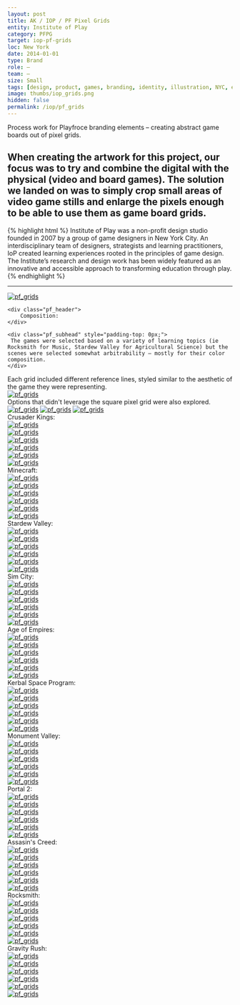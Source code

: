 ```yaml
---
layout: post
title: AK / IOP / PF Pixel Grids
entity: Institute of Play
category: PFPG
target: iop-pf-grids
loc: New York
date: 2014-01-01
type: Brand
role: –
team: –
size: Small
tags: [design, product, games, branding, identity, illustration, NYC, education, non-profit, process]
image: thumbs/iop_grids.png
hidden: false
permalink: /iop/pf_grids
---
```


<div class="bg_color_none">
<div class="large_words">
Process work for Playfroce branding elements – creating abstract game boards out of pixel grids. 
</div>
</div>

## When creating the artwork for this project, our focus was to try and combine the digital with the physical (video and board games). The solution we landed on was to simply crop small areas of video game stills and enlarge the pixels enough to be able to use them as game board grids.
 

{% highlight html %}
Institute of Play was a non-profit design studio founded in 2007 by a group of game designers in New York City. An interdisciplinary team of designers, strategists and learning practitioners, IoP created learning experiences rooted in the principles of game design. The Institute’s research and design work has been widely featured as an innovative and accessible approach to transforming education through play.
{% endhighlight %}

---

<div class="pf_container_a3">
  <a href="{{site.baseurl}}/images/projects/iop_playforce/grids/00_a.svg" target="_blank">
  <img src="{{site.baseurl}}/images/projects/iop_playforce/grids/00_a.svg" alt="pf_grids"></a>
</div>

<div class="pf_container_a1">

	<div class="pf_header">
		Composition:
	</div>

</div>

<div class="pf_container_a1">

	<div class="pf_subhead" style="padding-top: 0px;">
	 The games were selected based on a variety of learning topics (ie Rocksmith for Music, Stardew Valley for Agricultural Science) but the scenes were selected somewhat arbitrability – mostly for their color composition.
	</div>

  <div class="pf_subhead">
   Each grid included different reference lines, styled similar to the aesthetic of the game they were representing.  
  </div>

</div>

<div class="pf_container_a1">
  <a href="{{site.baseurl}}/images/projects/iop_playforce/grids/ref_lines_00.png" target="_blank">
  <img src="{{site.baseurl}}/images/projects/iop_playforce/grids/ref_lines_00.png" alt="pf_grids"></a>
</div>


<div class="pf_container_a1">

  <div class="pf_subhead">
   Options that didn't leverage the square pixel grid were also explored.
  </div>

</div>

<div class="pf_container_a1">

  <a href="{{site.baseurl}}/images/projects/iop_playforce/grids/ref_lines_03.png" target="_blank">
  <img src="{{site.baseurl}}/images/projects/iop_playforce/grids/ref_lines_03.png" alt="pf_grids"></a>

  <a href="{{site.baseurl}}/images/projects/iop_playforce/grids/ref_lines_04.png" target="_blank">
  <img src="{{site.baseurl}}/images/projects/iop_playforce/grids/ref_lines_04.png" alt="pf_grids"></a>

  <a href="{{site.baseurl}}/images/projects/iop_playforce/grids/ref_lines_01.png" target="_blank">
  <img src="{{site.baseurl}}/images/projects/iop_playforce/grids/ref_lines_01.png" alt="pf_grids"></a>

</div>


<!--  -->


<div class="pf_grid_divider2"></div>

<!--  -->



<div class="pf_container_a1">

  <div class="pf_header">
    Crusader Kings:
  </div>

</div>


<div class="pf_container_a3">
  <a href="{{site.baseurl}}/images/projects/iop_playforce/grids/05_a.svg" target="_blank">
  <img src="{{site.baseurl}}/images/projects/iop_playforce/grids/05_a.svg" alt="pf_grids"></a>
</div>

<div class="pf_grid">
  <a href="{{site.baseurl}}/images/projects/iop_playforce/grids/05_b.svg" target="_blank">
  <img src="{{site.baseurl}}/images/projects/iop_playforce/grids/05_b.svg" alt="pf_grids"></a>
</div>

<div class="pf_grid_flex">

  <div class="pf_grid">
  <a href="{{site.baseurl}}/images/projects/iop_playforce/grids/05_c.jpg" target="_blank">
  <img src="{{site.baseurl}}/images/projects/iop_playforce/grids/05_c.jpg" alt="pf_grids"></a>
</div>

  <div class="pf_grid">
    <a href="{{site.baseurl}}/images/projects/iop_playforce/grids/05_d.jpg" target="_blank">
    <img src="{{site.baseurl}}/images/projects/iop_playforce/grids/05_d.jpg" alt="pf_grids"></a>
  </div>

</div>

<div class="pf_grid_flex">


  <div class="pf_grid">
    <a href="{{site.baseurl}}/images/projects/iop_playforce/grids/05_f.jpg" target="_blank">
    <img src="{{site.baseurl}}/images/projects/iop_playforce/grids/05_f.jpg" alt="pf_grids"></a>
  </div>

  <div class="pf_grid">
    <a href="{{site.baseurl}}/images/projects/iop_playforce/grids/05_e.jpg" target="_blank">
    <img src="{{site.baseurl}}/images/projects/iop_playforce/grids/05_e.jpg" alt="pf_grids"></a>
  </div>

</div>

<!--  -->



<div class="pf_grid_divider2"></div>


<!--  -->


<div class="pf_container_a1">

  <div class="pf_header">
    Minecraft:
  </div>

</div>


<div class="pf_container_a3">
  <a href="{{site.baseurl}}/images/projects/iop_playforce/grids/09_a.svg" target="_blank">
  <img src="{{site.baseurl}}/images/projects/iop_playforce/grids/09_a.svg" alt="pf_grids"></a>
</div>

<div class="pf_grid">
  <a href="{{site.baseurl}}/images/projects/iop_playforce/grids/09_b.svg" target="_blank">
  <img src="{{site.baseurl}}/images/projects/iop_playforce/grids/09_b.svg" alt="pf_grids"></a>
</div>

<div class="pf_grid_flex">

  <div class="pf_grid">
  <a href="{{site.baseurl}}/images/projects/iop_playforce/grids/09_c.jpg" target="_blank">
  <img src="{{site.baseurl}}/images/projects/iop_playforce/grids/09_c.jpg" alt="pf_grids"></a>
</div>

  <div class="pf_grid">
    <a href="{{site.baseurl}}/images/projects/iop_playforce/grids/09_d.jpg" target="_blank">
    <img src="{{site.baseurl}}/images/projects/iop_playforce/grids/09_d.jpg" alt="pf_grids"></a>
  </div>

</div>

<div class="pf_grid_flex">


  <div class="pf_grid">
    <a href="{{site.baseurl}}/images/projects/iop_playforce/grids/09_f.jpg" target="_blank">
    <img src="{{site.baseurl}}/images/projects/iop_playforce/grids/09_f.jpg" alt="pf_grids"></a>
  </div>

  <div class="pf_grid">
    <a href="{{site.baseurl}}/images/projects/iop_playforce/grids/09_e.jpg" target="_blank">
    <img src="{{site.baseurl}}/images/projects/iop_playforce/grids/09_e.jpg" alt="pf_grids"></a>
  </div>

</div>



 

<!--  -->


<div class="pf_grid_divider2"></div>


<!--  -->


<div class="pf_container_a1">

  <div class="pf_header">
    Stardew Valley:
  </div>

</div>



<div class="pf_container_a3">
  <a href="{{site.baseurl}}/images/projects/iop_playforce/grids/01_a.svg" target="_blank">
  <img src="{{site.baseurl}}/images/projects/iop_playforce/grids/01_a.svg" alt="pf_grids"></a>
</div>

<div class="pf_grid">
  <a href="{{site.baseurl}}/images/projects/iop_playforce/grids/01_b.svg" target="_blank">
  <img src="{{site.baseurl}}/images/projects/iop_playforce/grids/01_b.svg" alt="pf_grids"></a>
</div>

<div class="pf_grid_flex">

  <div class="pf_grid">
  <a href="{{site.baseurl}}/images/projects/iop_playforce/grids/01_c.jpg" target="_blank">
  <img src="{{site.baseurl}}/images/projects/iop_playforce/grids/01_c.jpg" alt="pf_grids"></a>
</div>

  <div class="pf_grid">
    <a href="{{site.baseurl}}/images/projects/iop_playforce/grids/01_d.jpg" target="_blank">
    <img src="{{site.baseurl}}/images/projects/iop_playforce/grids/01_d.jpg" alt="pf_grids"></a>
  </div>

</div>

<div class="pf_grid_flex">


  <div class="pf_grid">
    <a href="{{site.baseurl}}/images/projects/iop_playforce/grids/01_f.jpg" target="_blank">
    <img src="{{site.baseurl}}/images/projects/iop_playforce/grids/01_f.jpg" alt="pf_grids"></a>
  </div>

  <div class="pf_grid">
    <a href="{{site.baseurl}}/images/projects/iop_playforce/grids/01_e.jpg" target="_blank">
    <img src="{{site.baseurl}}/images/projects/iop_playforce/grids/01_e.jpg" alt="pf_grids"></a>
  </div>

</div>


<!--  -->


<div class="pf_grid_divider2"></div>


<!--  -->


<div class="pf_container_a1">

  <div class="pf_header">
    Sim City:
  </div>

</div>



<div class="pf_container_a3">
  <a href="{{site.baseurl}}/images/projects/iop_playforce/grids/02_a.svg" target="_blank">
  <img src="{{site.baseurl}}/images/projects/iop_playforce/grids/02_a.svg" alt="pf_grids"></a>
</div>


<div class="pf_grid">
  <a href="{{site.baseurl}}/images/projects/iop_playforce/grids/02_b.svg" target="_blank">
  <img src="{{site.baseurl}}/images/projects/iop_playforce/grids/02_b.svg" alt="pf_grids"></a>
</div>

<div class="pf_grid_flex">

  <div class="pf_grid">
  <a href="{{site.baseurl}}/images/projects/iop_playforce/grids/02_c.jpg" target="_blank">
  <img src="{{site.baseurl}}/images/projects/iop_playforce/grids/02_c.jpg" alt="pf_grids"></a>
</div>

  <div class="pf_grid">
    <a href="{{site.baseurl}}/images/projects/iop_playforce/grids/02_d.jpg" target="_blank">
    <img src="{{site.baseurl}}/images/projects/iop_playforce/grids/02_d.jpg" alt="pf_grids"></a>
  </div>

</div>

<div class="pf_grid_flex">


  <div class="pf_grid">
    <a href="{{site.baseurl}}/images/projects/iop_playforce/grids/02_f.jpg" target="_blank">
    <img src="{{site.baseurl}}/images/projects/iop_playforce/grids/02_f.jpg" alt="pf_grids"></a>
  </div>

  <div class="pf_grid">
    <a href="{{site.baseurl}}/images/projects/iop_playforce/grids/02_e.jpg" target="_blank">
    <img src="{{site.baseurl}}/images/projects/iop_playforce/grids/02_e.jpg" alt="pf_grids"></a>
  </div>

</div>


<!--  -->


<div class="pf_grid_divider2"></div>


<!--  -->


<div class="pf_container_a1">

  <div class="pf_header">
    Age of Empires:
  </div>

</div>



<div class="pf_container_a3">
  <a href="{{site.baseurl}}/images/projects/iop_playforce/grids/03_a.svg" target="_blank">
  <img src="{{site.baseurl}}/images/projects/iop_playforce/grids/03_a.svg" alt="pf_grids"></a>
</div>


<div class="pf_grid">
  <a href="{{site.baseurl}}/images/projects/iop_playforce/grids/03_b.svg" target="_blank">
  <img src="{{site.baseurl}}/images/projects/iop_playforce/grids/03_b.svg" alt="pf_grids"></a>
</div>

<div class="pf_grid_flex">

  <div class="pf_grid">
  <a href="{{site.baseurl}}/images/projects/iop_playforce/grids/03_c.jpg" target="_blank">
  <img src="{{site.baseurl}}/images/projects/iop_playforce/grids/03_c.jpg" alt="pf_grids"></a>
</div>

  <div class="pf_grid">
    <a href="{{site.baseurl}}/images/projects/iop_playforce/grids/03_d.jpg" target="_blank">
    <img src="{{site.baseurl}}/images/projects/iop_playforce/grids/03_d.jpg" alt="pf_grids"></a>
  </div>

</div>

<div class="pf_grid_flex">


  <div class="pf_grid">
    <a href="{{site.baseurl}}/images/projects/iop_playforce/grids/03_f.jpg" target="_blank">
    <img src="{{site.baseurl}}/images/projects/iop_playforce/grids/03_f.jpg" alt="pf_grids"></a>
  </div>

  <div class="pf_grid">
    <a href="{{site.baseurl}}/images/projects/iop_playforce/grids/03_e.jpg" target="_blank">
    <img src="{{site.baseurl}}/images/projects/iop_playforce/grids/03_e.jpg" alt="pf_grids"></a>
  </div>

</div>



<!--  -->


<div class="pf_grid_divider2"></div>


<!--  -->


<div class="pf_container_a1">

  <div class="pf_header">
    Kerbal Space Program:
  </div>

</div>


<div class="pf_container_a3">
  <a href="{{site.baseurl}}/images/projects/iop_playforce/grids/04_a.svg" target="_blank">
  <img src="{{site.baseurl}}/images/projects/iop_playforce/grids/04_a.svg" alt="pf_grids"></a>
</div>


<div class="pf_grid">
  <a href="{{site.baseurl}}/images/projects/iop_playforce/grids/04_b.svg" target="_blank">
  <img src="{{site.baseurl}}/images/projects/iop_playforce/grids/04_b.svg" alt="pf_grids"></a>
</div>

<div class="pf_grid_flex">

  <div class="pf_grid">
  <a href="{{site.baseurl}}/images/projects/iop_playforce/grids/04_c.jpg" target="_blank">
  <img src="{{site.baseurl}}/images/projects/iop_playforce/grids/04_c.jpg" alt="pf_grids"></a>
</div>

  <div class="pf_grid">
    <a href="{{site.baseurl}}/images/projects/iop_playforce/grids/04_d.jpg" target="_blank">
    <img src="{{site.baseurl}}/images/projects/iop_playforce/grids/04_d.jpg" alt="pf_grids"></a>
  </div>

</div>

<div class="pf_grid_flex">


  <div class="pf_grid">
    <a href="{{site.baseurl}}/images/projects/iop_playforce/grids/04_f.jpg" target="_blank">
    <img src="{{site.baseurl}}/images/projects/iop_playforce/grids/04_f.jpg" alt="pf_grids"></a>
  </div>

  <div class="pf_grid">
    <a href="{{site.baseurl}}/images/projects/iop_playforce/grids/04_e.jpg" target="_blank">
    <img src="{{site.baseurl}}/images/projects/iop_playforce/grids/04_e.jpg" alt="pf_grids"></a>
  </div>

</div>




<!--  -->


<div class="pf_grid_divider2"></div>



<!--  -->


<div class="pf_container_a1">

  <div class="pf_header">
    Monument Valley:
  </div>

</div>


<div class="pf_container_a3">
  <a href="{{site.baseurl}}/images/projects/iop_playforce/grids/06_a.svg" target="_blank">
  <img src="{{site.baseurl}}/images/projects/iop_playforce/grids/06_a.svg" alt="pf_grids"></a>
</div>


<div class="pf_grid">
  <a href="{{site.baseurl}}/images/projects/iop_playforce/grids/06_b.svg" target="_blank">
  <img src="{{site.baseurl}}/images/projects/iop_playforce/grids/06_b.svg" alt="pf_grids"></a>
</div>

<div class="pf_grid_flex">

  <div class="pf_grid">
  <a href="{{site.baseurl}}/images/projects/iop_playforce/grids/06_c.jpg" target="_blank">
  <img src="{{site.baseurl}}/images/projects/iop_playforce/grids/06_c.jpg" alt="pf_grids"></a>
</div>

  <div class="pf_grid">
    <a href="{{site.baseurl}}/images/projects/iop_playforce/grids/06_d.jpg" target="_blank">
    <img src="{{site.baseurl}}/images/projects/iop_playforce/grids/06_d.jpg" alt="pf_grids"></a>
  </div>

</div>

<div class="pf_grid_flex">


  <div class="pf_grid">
    <a href="{{site.baseurl}}/images/projects/iop_playforce/grids/06_f.jpg" target="_blank">
    <img src="{{site.baseurl}}/images/projects/iop_playforce/grids/06_f.jpg" alt="pf_grids"></a>
  </div>

  <div class="pf_grid">
    <a href="{{site.baseurl}}/images/projects/iop_playforce/grids/06_e.jpg" target="_blank">
    <img src="{{site.baseurl}}/images/projects/iop_playforce/grids/06_e.jpg" alt="pf_grids"></a>
  </div>

</div>




<!--  -->



<div class="pf_grid_divider2"></div>


<!--  -->


<div class="pf_container_a1">

  <div class="pf_header">
    Portal 2:
  </div>

</div>


<div class="pf_container_a3">
  <a href="{{site.baseurl}}/images/projects/iop_playforce/grids/07_a.svg" target="_blank">
  <img src="{{site.baseurl}}/images/projects/iop_playforce/grids/07_a.svg" alt="pf_grids"></a>
</div>


<div class="pf_grid">
  <a href="{{site.baseurl}}/images/projects/iop_playforce/grids/07_b.svg" target="_blank">
  <img src="{{site.baseurl}}/images/projects/iop_playforce/grids/07_b.svg" alt="pf_grids"></a>
</div>

<div class="pf_grid_flex">

  <div class="pf_grid">
  <a href="{{site.baseurl}}/images/projects/iop_playforce/grids/07_c.jpg" target="_blank">
  <img src="{{site.baseurl}}/images/projects/iop_playforce/grids/07_c.jpg" alt="pf_grids"></a>
</div>

  <div class="pf_grid">
    <a href="{{site.baseurl}}/images/projects/iop_playforce/grids/07_d.jpg" target="_blank">
    <img src="{{site.baseurl}}/images/projects/iop_playforce/grids/07_d.jpg" alt="pf_grids"></a>
  </div>

</div>

<div class="pf_grid_flex">


  <div class="pf_grid">
    <a href="{{site.baseurl}}/images/projects/iop_playforce/grids/07_f.jpg" target="_blank">
    <img src="{{site.baseurl}}/images/projects/iop_playforce/grids/07_f.jpg" alt="pf_grids"></a>
  </div>

  <div class="pf_grid">
    <a href="{{site.baseurl}}/images/projects/iop_playforce/grids/07_e.jpg" target="_blank">
    <img src="{{site.baseurl}}/images/projects/iop_playforce/grids/07_e.jpg" alt="pf_grids"></a>
  </div>

</div>




<!--  -->


<div class="pf_grid_divider2"></div>


<!--  -->


<div class="pf_container_a1">

  <div class="pf_header">
    Assasin's Creed:
  </div>

</div>


<div class="pf_container_a3">
  <a href="{{site.baseurl}}/images/projects/iop_playforce/grids/08_a.svg" target="_blank">
  <img src="{{site.baseurl}}/images/projects/iop_playforce/grids/08_a.svg" alt="pf_grids"></a>
</div>


<div class="pf_grid">
  <a href="{{site.baseurl}}/images/projects/iop_playforce/grids/08_b.svg" target="_blank">
  <img src="{{site.baseurl}}/images/projects/iop_playforce/grids/08_b.svg" alt="pf_grids"></a>
</div>

<div class="pf_grid_flex">

  <div class="pf_grid">
  <a href="{{site.baseurl}}/images/projects/iop_playforce/grids/08_c.jpg" target="_blank">
  <img src="{{site.baseurl}}/images/projects/iop_playforce/grids/08_c.jpg" alt="pf_grids"></a>
</div>

  <div class="pf_grid">
    <a href="{{site.baseurl}}/images/projects/iop_playforce/grids/08_d.jpg" target="_blank">
    <img src="{{site.baseurl}}/images/projects/iop_playforce/grids/08_d.jpg" alt="pf_grids"></a>
  </div>

</div>

<div class="pf_grid_flex">


  <div class="pf_grid">
    <a href="{{site.baseurl}}/images/projects/iop_playforce/grids/08_f.jpg" target="_blank">
    <img src="{{site.baseurl}}/images/projects/iop_playforce/grids/08_f.jpg" alt="pf_grids"></a>
  </div>

  <div class="pf_grid">
    <a href="{{site.baseurl}}/images/projects/iop_playforce/grids/08_e.jpg" target="_blank">
    <img src="{{site.baseurl}}/images/projects/iop_playforce/grids/08_e.jpg" alt="pf_grids"></a>
  </div>

</div>





<!--  -->


<div class="pf_grid_divider2"></div>



<!--  -->


<div class="pf_container_a1">

  <div class="pf_header">
    Rocksmith:
  </div>

</div>


<div class="pf_container_a3">
  <a href="{{site.baseurl}}/images/projects/iop_playforce/grids/10_a.svg" target="_blank">
  <img src="{{site.baseurl}}/images/projects/iop_playforce/grids/10_a.svg" alt="pf_grids"></a>
</div>


<div class="pf_grid">
  <a href="{{site.baseurl}}/images/projects/iop_playforce/grids/10_b.svg" target="_blank">
  <img src="{{site.baseurl}}/images/projects/iop_playforce/grids/10_b.svg" alt="pf_grids"></a>
</div>

<div class="pf_grid_flex">

  <div class="pf_grid">
  <a href="{{site.baseurl}}/images/projects/iop_playforce/grids/10_c.jpg" target="_blank">
  <img src="{{site.baseurl}}/images/projects/iop_playforce/grids/10_c.jpg" alt="pf_grids"></a>
</div>

  <div class="pf_grid">
    <a href="{{site.baseurl}}/images/projects/iop_playforce/grids/10_d.jpg" target="_blank">
    <img src="{{site.baseurl}}/images/projects/iop_playforce/grids/10_d.jpg" alt="pf_grids"></a>
  </div>

</div>

<div class="pf_grid_flex">


  <div class="pf_grid">
    <a href="{{site.baseurl}}/images/projects/iop_playforce/grids/10_f.jpg" target="_blank">
    <img src="{{site.baseurl}}/images/projects/iop_playforce/grids/10_f.jpg" alt="pf_grids"></a>
  </div>

  <div class="pf_grid">
    <a href="{{site.baseurl}}/images/projects/iop_playforce/grids/10_e.jpg" target="_blank">
    <img src="{{site.baseurl}}/images/projects/iop_playforce/grids/10_e.jpg" alt="pf_grids"></a>
  </div>

</div>




<!--  -->


<div class="pf_grid_divider2"></div>


<!--  -->


<div class="pf_container_a1">

  <div class="pf_header">
    Gravity Rush:
  </div>

</div>


<div class="pf_container_a3">
  <a href="{{site.baseurl}}/images/projects/iop_playforce/grids/11_a.svg" target="_blank">
  <img src="{{site.baseurl}}/images/projects/iop_playforce/grids/11_a.svg" alt="pf_grids"></a>
</div>


<div class="pf_grid">
  <a href="{{site.baseurl}}/images/projects/iop_playforce/grids/11_b.svg" target="_blank">
  <img src="{{site.baseurl}}/images/projects/iop_playforce/grids/11_b.svg" alt="pf_grids"></a>
</div>

<div class="pf_grid_flex">

  <div class="pf_grid">
  <a href="{{site.baseurl}}/images/projects/iop_playforce/grids/11_c.jpg" target="_blank">
  <img src="{{site.baseurl}}/images/projects/iop_playforce/grids/11_c.jpg" alt="pf_grids"></a>
</div>

  <div class="pf_grid">
    <a href="{{site.baseurl}}/images/projects/iop_playforce/grids/11_d.jpg" target="_blank">
    <img src="{{site.baseurl}}/images/projects/iop_playforce/grids/11_d.jpg" alt="pf_grids"></a>
  </div>

</div>

<div class="pf_grid_flex">


  <div class="pf_grid">
    <a href="{{site.baseurl}}/images/projects/iop_playforce/grids/11_f.jpg" target="_blank">
    <img src="{{site.baseurl}}/images/projects/iop_playforce/grids/11_f.jpg" alt="pf_grids"></a>
  </div>

  <div class="pf_grid">
    <a href="{{site.baseurl}}/images/projects/iop_playforce/grids/11_e.jpg" target="_blank">
    <img src="{{site.baseurl}}/images/projects/iop_playforce/grids/11_e.jpg" alt="pf_grids"></a>
  </div>

</div>
























